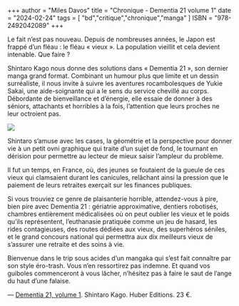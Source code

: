 +++
author = "Miles Davos"
title = "Chronique - Dementia 21 volume 1"
date = "2024-02-24"
tags = [
    "bd","critique","chronique","manga"
]
ISBN = "978-2492042089"
+++

Le fait n’est pas nouveau. Depuis de nombreuses années, le Japon est frappé d’un fléau : le fléau « vieux ». La population vieillit et cela devient intenable. Que faire ?

Shintaro Kago nous donne des solutions dans « Dementia 21 », son dernier manga grand format. Combinant un humour plus que limite et un dessin surréaliste, il nous invite à suivre les aventures rocambolesques de Yukie Sakai, une aide-soignante qui a le sens du service chevillé au corps. Débordante de bienveillance et d’énergie, elle essaie de donner à des séniors, attachants et horribles à la fois, l’attention que leurs proches ne leur octroient pas.

![](/images/dementia21-vol1.jpeg)

Shintaro s’amuse avec les cases, la géométrie et la perspective pour donner vie à un petit ovni graphique qui traite d’un sujet de fond, le tournant en dérision pour permettre au lecteur de mieux saisir l’ampleur du problème.

Il fut un temps, en France, où, des jeunes se foutaient de la gueule de ces vieux qui clamsaient durant les canicules, relâchant ainsi la pression que le paiement de leurs retraites exerçait sur les finances publiques.

Si vous trouviez ce genre de plaisanterie horrible, attendez-vous à pire, bien pire avec Dementia 21 : gériatrie approximative, dentiers robotisés, chambres entièrement médicalisées où on peut oublier les vieux et le poids qu’ils représentent, l’euthanasie pratiquée comme un jeu de hasard, les rides contagieuses, des routes dédiées aux vieux, des superhéros séniles, et le grand concours national qui permettra aux dix meilleurs vieux de s’assurer une retraite et des soins à vie.

Bienvenue dans le trip sous acides d’un mangaka qui s’est fait connaître par son style éro-trash. Vous n’en ressortirez pas indemne. Et quand vos guiboles commenceront à vous lâcher, n’hésitez pas à faire le saut de l’ange du haut d’une falaise.

—
[Dementia 21, volume 1](https://www.editionshuber.com/collections/huber-editions-1/products/dementia-21-par-shintaro-kago). Shintaro Kago. Huber Editions. 23 €.

